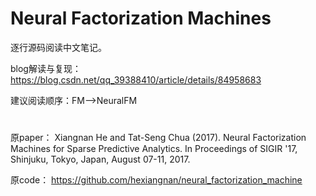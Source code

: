 # Neural Factorization Machines

逐行源码阅读中文笔记。

blog解读与复现：https://blog.csdn.net/qq_39388410/article/details/84958683

建议阅读顺序：FM-->NeuralFM

# 

原paper： Xiangnan He and Tat-Seng Chua (2017). Neural Factorization Machines for Sparse Predictive Analytics. In Proceedings of SIGIR '17, Shinjuku, Tokyo, Japan, August 07-11, 2017.

原code： https://github.com/hexiangnan/neural_factorization_machine
